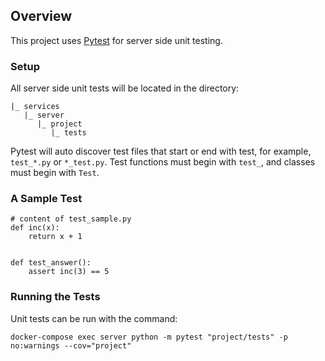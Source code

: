 ## Overview
This project uses [Pytest](https://docs.pytest.org/en/stable/) for server side unit testing.

### Setup

All server side unit tests will be located in the directory:
```
|_ services
   |_ server
      |_ project
         |_ tests
```

Pytest will auto discover test files that start or end with test, for example, `test_*.py` or `*_test.py`. Test functions must begin with `test_`, and classes must begin with `Test`.

### A Sample Test
```
# content of test_sample.py
def inc(x):
    return x + 1


def test_answer():
    assert inc(3) == 5
```

### Running the Tests

Unit tests can be run with the command:
```
docker-compose exec server python -m pytest "project/tests" -p no:warnings --cov="project"
```